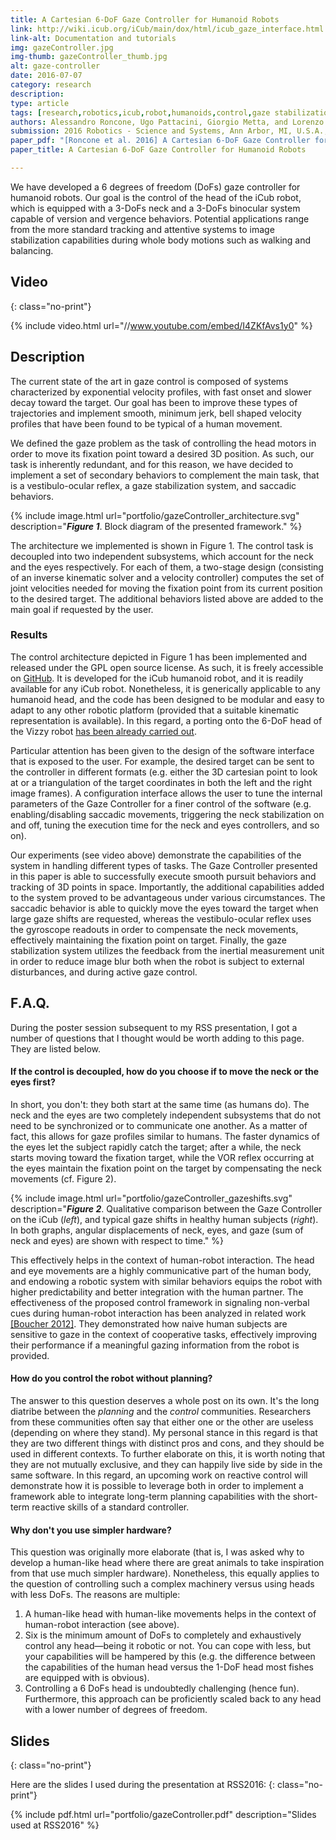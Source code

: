 ```yaml
---
title: A Cartesian 6-DoF Gaze Controller for Humanoid Robots
link: http://wiki.icub.org/iCub/main/dox/html/icub_gaze_interface.html
link-alt: Documentation and tutorials
img: gazeController.jpg
img-thumb: gazeController_thumb.jpg
alt: gaze-controller
date: 2016-07-07
category: research
description:
type: article
tags: [research,robotics,icub,robot,humanoids,control,gaze stabilization,inertial sensor,imu,velocity control,whole body motion,walking,balancing,open source,github]
authors: Alessandro Roncone, Ugo Pattacini, Giorgio Metta, and Lorenzo Natale
submission: 2016 Robotics - Science and Systems, Ann Arbor, MI, U.S.A., June 18-22, 2016
paper_pdf: "[Roncone et al. 2016] A Cartesian 6-DoF Gaze Controller for Humanoid Robots"
paper_title: A Cartesian 6-DoF Gaze Controller for Humanoid Robots

---
```


We have developed a 6 degrees of freedom (DoFs) gaze controller for humanoid robots. Our goal is the control of the head of the iCub robot, which is equipped with a 3-DoFs neck and a 3-DoFs binocular system capable of version and vergence behaviors. Potential applications range from the more standard tracking and attentive systems to image stabilization capabilities during whole body motions such as walking and balancing.

## Video
{: class="no-print"}

{% include video.html url="//www.youtube.com/embed/I4ZKfAvs1y0" %}

## Description

The current state of the art in gaze control is composed of systems characterized by exponential velocity profiles, with fast onset and slower decay toward the target. Our goal has been to improve these types of trajectories and implement smooth, minimum jerk, bell shaped velocity profiles that have been found to be typical of a human movement.

We defined the gaze problem as the task of controlling the head motors in order to move its fixation point toward a desired 3D position. As such, our task is inherently redundant, and for this reason, we have decided to implement a set of secondary behaviors to complement the main task, that is a vestibulo-ocular reflex, a gaze stabilization system, and saccadic behaviors.

{% include image.html url="portfolio/gazeController_architecture.svg" description="<b><i>Figure 1</i></b>. Block diagram of the presented framework." %}

The architecture we implemented is shown in Figure 1. The control task is decoupled into two independent subsystems, which account for the neck and the eyes respectively. For each of them, a two-stage design (consisting of an inverse kinematic solver and a velocity controller) computes the set of joint velocities needed for moving the fixation point from its current position to the desired target.
The additional behaviors listed above are added to the main goal if requested by the user.

### Results

The control architecture depicted in Figure 1 has been implemented and released under the GPL open source license. As such, it is freely accessible on [GitHub](https://github.com/robotology/icub-main). It is developed for the iCub humanoid robot, and it is readily available for any iCub robot. Nonetheless, it is generically applicable to any humanoid head, and the code has been designed to be modular and easy to adapt to any other robotic platform (provided that a suitable kinematic representation is available). In this regard, a porting onto the 6-DoF head of the Vizzy robot [has been already carried out](http://mediawiki.isr.ist.utl.pt/wiki/Vizzy\_Cartesian\_Interface).

Particular attention has been given to the design of the software interface that is exposed to the user. For example, the desired target can be sent to the controller in different formats (e.g. either the 3D cartesian point to look at or a triangulation of the target coordinates in both the left and the right image frames). A configuration interface allows the user to tune the internal parameters of the Gaze Controller for a finer control of the software (e.g. enabling/disabling saccadic movements, triggering the neck stabilization on and off, tuning the execution time for the neck and eyes controllers, and so on).

Our experiments (see video above) demonstrate the capabilities of the system in handling different types of tasks. The Gaze Controller presented in this paper is able to successfully execute smooth pursuit behaviors and tracking of 3D points in space. Importantly, the additional capabilities added to the system proved to be advantageous under various circumstances. The saccadic behavior is able to quickly move the eyes toward the target when large gaze shifts are requested, whereas the vestibulo-ocular reflex uses the gyroscope readouts in order to compensate the neck movements, effectively maintaining the fixation point on target. Finally, the gaze stabilization system utilizes the feedback from the inertial measurement unit in order to reduce image blur both when the robot is subject to external disturbances, and during active gaze control.

## F.A.Q.

During the poster session subsequent to my RSS presentation, I got a number of questions that I thought would be worth adding to this page. They are listed below.

#### If the control is decoupled, how do you choose if to move the neck or the eyes first?

In short, you don't: they both start at the same time (as humans do). The neck and the eyes are two completely independent subsystems that do not need to be synchronized or to communicate one another. As a matter of fact, this allows for gaze profiles similar to humans. The faster dynamics of the eyes let the subject rapidly catch the target; after a while, the neck starts moving toward the fixation target, while the VOR reflex occurring at the eyes maintain the fixation point on the target by compensating the neck movements (cf. Figure 2).

{% include image.html url="portfolio/gazeController_gazeshifts.svg" description="<b><i>Figure 2</i></b>. Qualitative comparison between the Gaze Controller on the iCub (<i>left</i>), and typical gaze shifts in healthy human subjects (<i>right</i>). In both graphs, angular displacements of neck, eyes, and gaze (sum of neck and eyes) are shown with respect to time." %}

This effectively helps in the context of human-robot interaction. The head and eye movements are a highly communicative part of the human body, and endowing a robotic system with similar behaviors equips the robot with higher predictability and better integration with the human partner. The effectiveness of the proposed control framework in signaling non-verbal cues during human-robot interaction has been analyzed in related work [[Boucher 2012]](https://www.ncbi.nlm.nih.gov/pubmed/22563315). They demonstrated how naive human subjects are sensitive to gaze in the context of cooperative tasks, effectively improving their performance if a meaningful gazing information from the robot is provided.

#### How do you control the robot without planning?

The answer to this question deserves a whole post on its own. It's the long diatribe between the _planning_ and the _control_ communities. Researchers from these communities often say that either one or the other are useless (depending on where they stand). My personal stance in this regard is that they are two different things with distinct pros and cons, and they should be used in different contexts. To further elaborate on this, it is worth noting that they are not mutually exclusive, and they can happily live side by side in the same software. In this regard, an upcoming work on reactive control will demonstrate how it is possible to leverage both in order to implement a framework able to integrate long-term planning capabilities with the short-term reactive skills of a standard controller.

#### Why don't you use simpler hardware?

This question was originally more elaborate (that is, I was asked why to develop a human-like head where there are great animals to take inspiration from that use much simpler hardware). Nonetheless, this equally applies to the question of controlling such a complex machinery versus using heads with less DoFs. The reasons are multiple:

 1. A human-like head with human-like movements helps in the context of human-robot interaction (see above).
 2. Six is the minimum amount of DoFs to completely and exhaustively control any head—being it robotic or not. You can cope with less, but your capabilities will be hampered by this (e.g. the difference between the capabilities of the human head versus the 1-DoF head most fishes are equipped with is obvious).
 3. Controlling a 6 DoFs head is undoubtedly challenging (hence fun). Furthermore, this approach can be proficiently scaled back to any head with a lower number of degrees of freedom.

## Slides
{: class="no-print"}

Here are the slides I used during the presentation at RSS2016:
{: class="no-print"}

{% include pdf.html url="portfolio/gazeController.pdf" description="Slides used at RSS2016" %}

